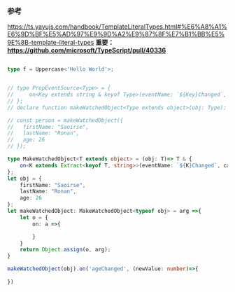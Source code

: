 ### 参考
<https://ts.yayujs.com/handbook/TemplateLiteralTypes.html#%E6%A8%A1%E6%9D%BF%E5%AD%97%E9%9D%A2%E9%87%8F%E7%B1%BB%E5%9E%8B-template-literal-types>
**重要：https://github.com/microsoft/TypeScript/pull/40336**


```typescript

type f = Uppercase<'Hello World'>;


// type PropEventSource<Type> = {
//     on<Key extends string & keyof Type>(eventName: `${Key}Changed`, callback: (newValue: Type[Key]) => void ): void;
// };
// declare function makeWatchedObject<Type extends object>(obj: Type): Type & PropEventSource<Type>;

// const person = makeWatchedObject({
//   firstName: "Saoirse",
//   lastName: "Ronan",
//   age: 26
// });

type MakeWatchedObject<T extends object> = (obj: T)=> T & {
	on<K extends Extract<keyof T, string>>(eventName: `${K}Changed`, callBack: (newValue: T[K])=> void): void;
};
let obj = {
	firstName: "Saoirse",
	lastName: "Ronan",
	age: 26
};
let makeWatchedObject: MakeWatchedObject<typeof obj> = arg =>{
	let o = {
		on: a =>{

		}
	}
	return Object.assign(o, arg);
}

makeWatchedObject(obj).on('ageChanged', (newValue: number)=>{
	
})

```